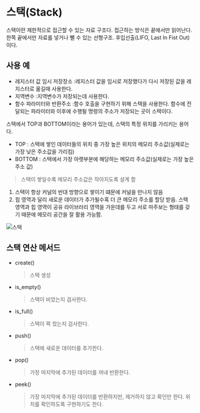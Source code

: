 # 스택(Stack)

스택이란 제한적으로 접근할 수 있는 자료 구조다. 접근하는 방식은 끝에서만 읽어난다. 한쪽 끝에서만 자료를 넣거나 뺄 수 있는 선형구조. 후입선출(LIFO, Last In Fist Out)이다.

## 사용 예 
- 레지스터 값 임시 저장장소 :레지스터 값을 임시로 저장했다가 다시 저장된 값을 레지스터로 옮길때 사용한다.
- 지역변수 :지역변수가 저장되는데 사용한다.
- 함수 파라미터와 반환주소 :함수 호출을 구현하기 위해 스택을 사용한다. 함수에 전달되는 파라미터와 이후에 수행될 명령의 주소가 저장되는 곳이 스택이다.

스택에서 TOP과 BOTTOM이라는 용어가 있는데, 스택의 특정 위치를 가리키는 용어다. 
- TOP : 스택에 쌓인 데이터들의 위치 중 가장 높은 위치의 메모리 주소값(실제로는 가장 낮은 주소값을 가리킴)
- BOTTOM : 스택에서 가장 아랫부분에 해당하는 메모리 주소값(실제로는 가장 높은 주소 값)

> 스택이 쌓일수록 메모리 주소값은 작아지도록 설계 함
1. 스택이 항상 커널의 반대 방향으로 쌓이기 떄문에 커널을 만나지 않음
2. 힙 영역과 달리 새로운 데이터가 추가될수혹 더 큰 메모리 주소를 할당 받음. 스택 영역과 힙 영역이 공유 라이브러리 영역을 가운데를 두고 서로 마주보는 형태를 갖기 때문에 메모리 공간을 잘 활용 가능함. 


![스택](https://upload.wikimedia.org/wikipedia/commons/thumb/2/29/Data_stack.svg/300px-Data_stack.svg.png)


## 스택 연산 메서드

- create() 

  > 스택 생성

- is_empty() 

  > 스택이 비었는지 검사한다.

- is_full()

  > 스택이 꽉 찼는지 검사한다.

- push()

  > 스택에 새로운 데이터를 추가한다. 

- pop()

  > 가장 마지막에 추가된 데이터를 꺼내 반환한다.

- peek()

  > 가장 마지막에 추가된 데이터를 반환하지만, 제거하지 않고 확인만 한다. 위치를 확인하도록 구현하기도 한다.




